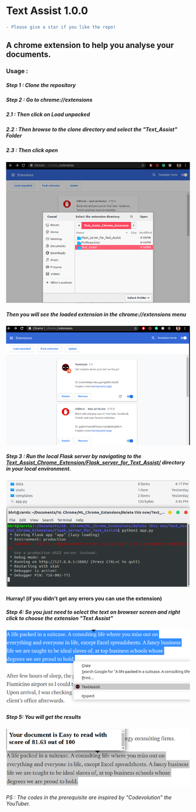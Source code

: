# Text Assist 1.0.0
```diff
- Please give a star if you like the repo! 
```
## A chrome extension to help you analyse your documents.

### Usage :
##### Step 1 : Clone the repository

##### Step 2 : Go to chrome://extensions
##### 2.1 : Then click on Load unpacked 
##### 2.2 : Then browse to the clone directory and select the "Text_Assist" Folder
##### 2.3 : Then click open

![](Snaps_for_Readme/browse.png)

##### Then you will see the loaded extension in the chrome://extensions menu

![](Snaps_for_Readme/Extension_page.png)

##### Step 3 : Run the local Flask server by navigating to the [Text_Assist_Chrome_Extension/Flask_server_for_Text_Assist/](https://github.com/bhrt-sharma/Text_Assist_Chrome_Extension/tree/master/Flask_server_for_Text_Assist) directory in your local environment.
![](Snaps_for_Readme/Flask_server.png)

#### Hurray! (if you didn't get any errors you can use the extension)

##### Step 4: So you just need to select the text on browser screen and right click to choose the extension "Text Assist"

![](Snaps_for_Readme/selection.png)

##### Step 5: You will get the results

![](Snaps_for_Readme/score.png)




###### PS : The codes in the prerequisite are inspired by "Codevolution" the YouTuber.
